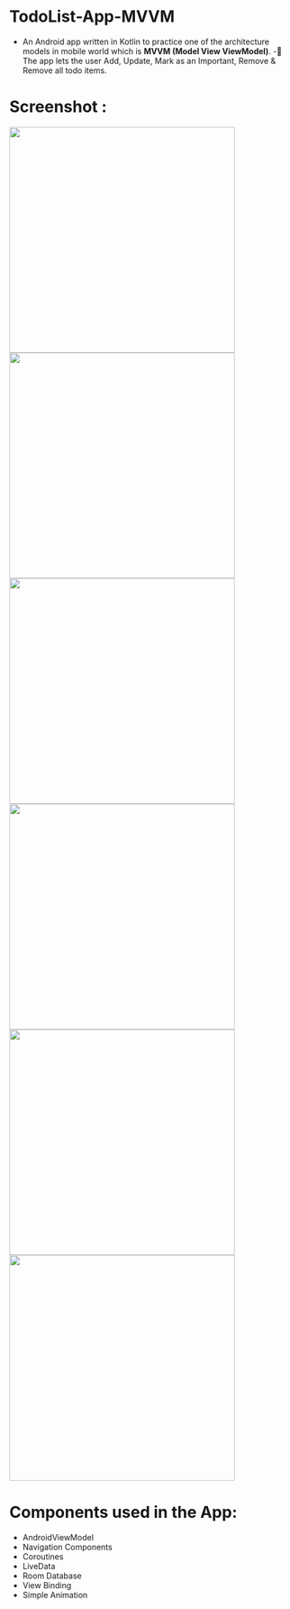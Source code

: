 # TodoList-App-MVVM

- An Android app written in Kotlin to practice one of the architecture models in mobile world which is **MVVM (Model View ViewModel)**.
-📄The app lets the user Add, Update, Mark as an Important, Remove & Remove all todo items. 

# Screenshot : 
<p float="left">
<img src="https://user-images.githubusercontent.com/52040275/108713424-360a5100-753e-11eb-8813-5f01178da0d3.jpg" height="400" />
<img src="https://user-images.githubusercontent.com/52040275/108713627-7f5aa080-753e-11eb-9a96-09f2da15aba6.png" height="400" />
<img src="https://user-images.githubusercontent.com/52040275/108713710-9b5e4200-753e-11eb-9a2f-5e9885b2299d.png" height="400" />
<img src="https://user-images.githubusercontent.com/52040275/108713748-aca74e80-753e-11eb-8542-ea1fe93a0adb.png" height="400" />
<img src="https://user-images.githubusercontent.com/52040275/108713825-c3e63c00-753e-11eb-830f-106cf854ca3f.png" height="400" />
<img src="https://user-images.githubusercontent.com/52040275/108713868-d06a9480-753e-11eb-9e45-57d07d08fe51.png" height="400" />
</p>

# Components used in the App:
- AndroidViewModel
- Navigation Components
- Coroutines
- LiveData
- Room Database
- View Binding
- Simple Animation
